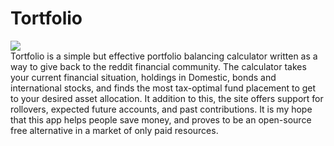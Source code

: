 # Tortfolio
<img align="center" src="https://github.com/ArnoAlford/Tortfolio/blob/master/img/promo.png">
<br>
Tortfolio is a simple but effective portfolio balancing calculator written as a way to give back to the reddit financial community. The calculator takes your current financial situation, holdings in Domestic, bonds and international stocks, and finds the most tax-optimal fund placement to get to your desired asset allocation. It addition to this, the site offers support for rollovers, expected future accounts, and past contributions. It is my hope that this app helps people save money, and proves to be an open-source free alternative in a market of only paid resources.
